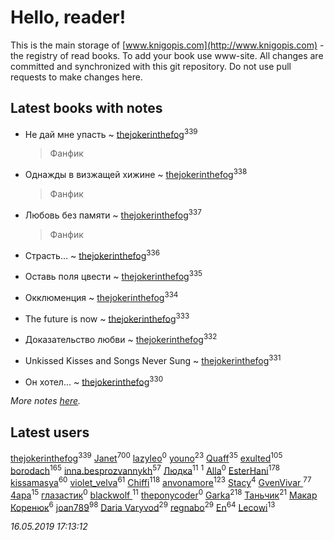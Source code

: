 # Hello, reader!
This is the main storage of [www.knigopis.com](http://www.knigopis.com) - the registry of read books.
To add your book use www-site. All changes are committed and synchronized with this git repository.
Do not use pull requests to make changes here.


## Latest books with notes
* Не дай мне упасть ~ [thejokerinthefog](users/317/317244423-vkontakte)<sup>339</sup>
    > Фанфик

* Однажды в визжащей хижине ~ [thejokerinthefog](users/317/317244423-vkontakte)<sup>338</sup>
    > Фанфик

* Любовь без памяти ~ [thejokerinthefog](users/317/317244423-vkontakte)<sup>337</sup>
    > Фанфик

* Страсть... ~ [thejokerinthefog](users/317/317244423-vkontakte)<sup>336</sup>

* Оставь поля цвести ~ [thejokerinthefog](users/317/317244423-vkontakte)<sup>335</sup>

* Окклюменция ~ [thejokerinthefog](users/317/317244423-vkontakte)<sup>334</sup>

* The future is now ~ [thejokerinthefog](users/317/317244423-vkontakte)<sup>333</sup>

* Доказательство любви ~ [thejokerinthefog](users/317/317244423-vkontakte)<sup>332</sup>

* Unkissed Kisses and Songs Never Sung ~ [thejokerinthefog](users/317/317244423-vkontakte)<sup>331</sup>

* Он хотел... ~ [thejokerinthefog](users/317/317244423-vkontakte)<sup>330</sup>


_More notes [here](latest_books_with_notes.md)._


## Latest users
[thejokerinthefog](users/317/317244423-vkontakte)<sup>339</sup> 
[Janet](users/108/108113656204404967440-google)<sup>700</sup> 
[lazyleo](users/116/116845519572391639637-google)<sup>0</sup> 
[youno](users/302/302928912-vkontakte)<sup>23</sup> 
[Quaff](users/122/12267158-vkontakte)<sup>35</sup> 
[exulted](users/100/100599204551896265722-google)<sup>105</sup> 
[borodach](users/157/15706320-vkontakte)<sup>165</sup> 
[inna.besprozvannykh](users/733/73323849-yandex)<sup>57</sup> 
[Людка](users/111/111038749-vkontakte)<sup>11</sup> 
[](users/114/114792281744850455512-google)<sup>1</sup> 
[Alla](users/103/103352250712959229257-google)<sup>0</sup> 
[EsterHani](users/305/30558181-vkontakte)<sup>178</sup> 
[kissamasya](users/684/68439978-vkontakte)<sup>60</sup> 
[violet_velva](users/116/116961712580551399099-google)<sup>61</sup> 
[Chiffi](users/105/105831994080785626680-google)<sup>118</sup> 
[anvonamore](users/595/5957175-vkontakte)<sup>123</sup> 
[Stacy](users/309/30902475-vkontakte)<sup>4</sup> 
[GvenVivar ](users/158/158266434925901-facebook)<sup>77</sup> 
[4apa](users/117/117392596378069249667-google)<sup>15</sup> 
[глазастик](users/115/115257673890455357280-google)<sup>0</sup> 
[blackwolf ](users/236/236639644-vkontakte)<sup>11</sup> 
[theponycoder](users/195/195144442-vkontakte)<sup>0</sup> 
[Garka](users/115/115753719718250012620-google)<sup>218</sup> 
[Таньчик](users/209/2096581563762610-facebook)<sup>21</sup> 
[Макар Коренюк](users/126/126368737-vkontakte)<sup>6</sup> 
[joan789](users/240/2401650-vkontakte)<sup>98</sup> 
[Daria Varyvod](users/829/829893410524253-facebook)<sup>29</sup> 
[regnabo](users/870/870059322-yandex)<sup>29</sup> 
[En](users/333/333646551-vkontakte)<sup>64</sup> 
[Lecowi](users/521/521873425-vkontakte)<sup>13</sup> 


_16.05.2019 17:13:12_
